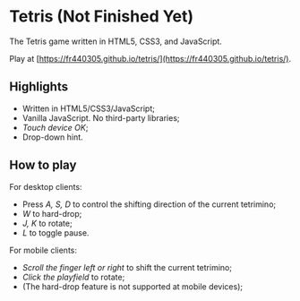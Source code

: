 # Tetris (Not Finished Yet)

The Tetris game written in HTML5, CSS3, and JavaScript.

Play at [https://fr440305.github.io/tetris/](https://fr440305.github.io/tetris/).

## Highlights

- Written in HTML5/CSS3/JavaScript;
- Vanilla JavaScript. No third-party libraries;
- *Touch device OK*;
- Drop-down hint.

## How to play

For desktop clients:

- Press *A, S, D* to control the shifting direction of the current tetrimino;
- *W* to hard-drop;
- *J, K* to rotate;
- *L* to toggle pause.

For mobile clients:

- *Scroll the finger left or right* to shift the current tetrimino;
- *Click the playfield* to rotate;
- (The hard-drop feature is not supported at mobile devices);
